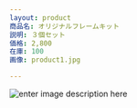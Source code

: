 ```yaml
---
layout: product
商品名: オリジナルフレームキット
説明: ３個セット
価格: 2,800
在庫: 100
画像: product1.jpg

---
```


![enter image description here](https://lh3.googleusercontent.com/GVxQTlLoAR5iG-YDBUdk00yTNefHMfwI8KUAES7-z9k8S8ZCAbrnOLRSV_PZiv0MElareAzfaG7m)
<!--stackedit_data:
eyJoaXN0b3J5IjpbNTEwNzY2NzU0XX0=
-->